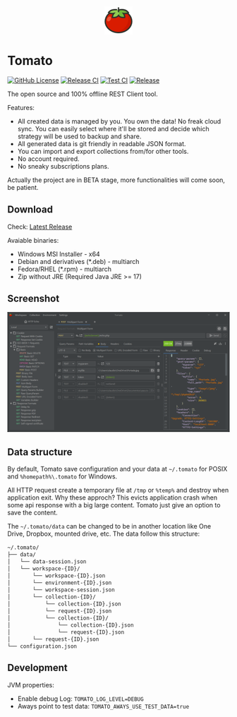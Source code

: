 <p align="center">
    <img src="https://github.com/clagomess/tomato/blob/master/src/main/resources/com/github/clagomess/tomato/ui/component/favicon/favicon.svg" width="64" alt="Tomato">
</p>

# Tomato

[![GitHub License](https://img.shields.io/github/license/clagomess/tomato)](https://github.com/clagomess/tomato/blob/master/LICENSE)
[![Release CI](https://github.com/clagomess/tomato/actions/workflows/release.yml/badge.svg)](https://github.com/clagomess/tomato/actions/workflows/release.yml)
[![Test CI](https://github.com/clagomess/tomato/actions/workflows/test.yml/badge.svg)](https://github.com/clagomess/tomato/actions/workflows/test.yml)
[![Release](https://img.shields.io/github/v/release/clagomess/tomato)](https://github.com/clagomess/tomato/releases)

The open source and 100% offline REST Client tool.

Features:

- All created data is managed by you. You own the data! No freak cloud sync. You can easily select where it'll be stored and decide which strategy will be used to backup and share.
- All generated data is git friendly in readable JSON format.
- You can import and export collections from/for other tools.
- No account required.
- No sneaky subscriptions plans.

Actually the project are in BETA stage, more functionalities will come soon, be patient.

## Download

Check: [Latest Release](https://github.com/clagomess/tomato/releases/latest)

Avaiable binaries:

- Windows MSI Installer - x64
- Debian and derivatives (*.deb) - multiarch
- Fedora/RHEL (*.rpm) - multiarch
- Zip without JRE (Required Java JRE >= 17)

## Screenshot

![Screenshot of Main UI](https://github.com/clagomess/tomato/blob/master/screenshots/screenshot-001.png)

## Data structure

By default, Tomato save configuration and your data at `~/.tomato` for POSIX and `%homepath%\.tomato` for Windows.

All HTTP request create a temporary file at `/tmp` or `%temp%` and destroy when application exit. 
Why these approch? This evicts application crash when some api response with a big large content. Tomato just give an option to save the content.

The `~/.tomato/data` can be changed to be in another location like One Drive, Dropbox, mounted drive, etc. The data follow this structure:

```
~/.tomato/
├── data/
│   └── data-session.json
│   └── workspace-{ID}/
│       └── workspace-{ID}.json
│       └── environment-{ID}.json
│       └── workspace-session.json
│       └── collection-{ID}/
│           └── collection-{ID}.json
│           └── request-{ID}.json
│           └── collection-{ID}/
│               └── collection-{ID}.json
│               └── request-{ID}.json
│       └── request-{ID}.json
└── configuration.json
```

## Development

JVM properties:

- Enable debug Log: `TOMATO_LOG_LEVEL=DEBUG`
- Aways point to test data: `TOMATO_AWAYS_USE_TEST_DATA=true`
